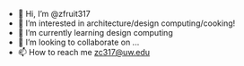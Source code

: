 - 👋 Hi, I’m @zfruit317
- 👀 I’m interested in architecture/design computing/cooking!
- 🌱 I’m currently learning design computing
- 💞️ I’m looking to collaborate on ...
- 📫 How to reach me zc317@uw.edu

<!---
zfruit317/zfruit317 is a ✨ special ✨ repository because its `README.md` (this file) appears on your GitHub profile.
You can click the Preview link to take a look at your changes.
--->
